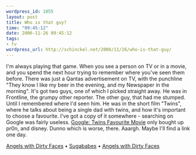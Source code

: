 ```yaml
--- 
wordpress_id: 1055
layout: post
title: Who is that guy?
time: "09:45:12"
date: 2006-11-26 09:45:12
tags: 
- tv
wordpress_url: http://schinckel.net/2006/11/26/who-is-that-guy/
---
```

I'm always playing that game. When you see a person on TV or in a movie, and you spend the next hour trying to remember where you've seen them before. There was just a Qantas advertisement on TV, with the punchline "They know I like my beer in the evening, and my Newspaper in the morning". It's got two guys, one of which I picked straight away. He was in Frontline, the grumpy other reporter. The other guy, that had me stumped. Until I remembered where I'd seen him. He was in the short film "Twins", where he talks about being a single dad with twins, and how it's important to choose a favourite. I've got a copy of it somewhere - searching on Google was fairly useless. [Google: Twins Favourite Movie][1] only bought up pr0n, and disney. Dunno which is worse, there. Aaargh. Maybe I'll find a link one day. 

[Angels with Dirty Faces][2] • [Sugababes][3] • [Angels with Dirty Faces][4]

   [1]: http://www.google.com.au/search?hs=YsR&hl=en&safe=off&client=firefox-a&rls=org.mozilla%3Aen-US%3Aofficial&q=twins+favourite+movie&btnG=Search&meta=
   [2]: http://phobos.apple.com/WebObjects/MZSearch.woa/wa/advancedSearchResults?songTerm=Angels+with+Dirty+Faces&artistTerm=Sugababes
   [3]: http://phobos.apple.com/WebObjects/MZSearch.woa/wa/advancedSearchResults?artistTerm=Sugababes
   [4]: http://phobos.apple.com/WebObjects/MZSearch.woa/wa/advancedSearchResults?albumTerm=Angels+with+Dirty+Faces&artistTerm=Sugababes

